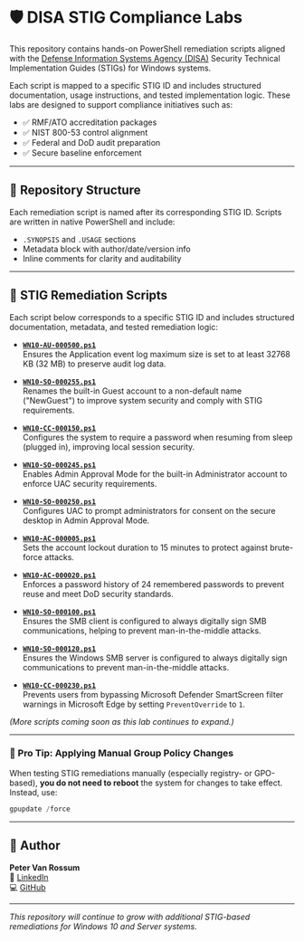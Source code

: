 # 🛡️ DISA STIG Compliance Labs

This repository contains hands-on PowerShell remediation scripts aligned with the [Defense Information Systems Agency (DISA)](https://public.cyber.mil/stigs/) Security Technical Implementation Guides (STIGs) for Windows systems.

Each script is mapped to a specific STIG ID and includes structured documentation, usage instructions, and tested implementation logic. These labs are designed to support compliance initiatives such as:

- ✅ RMF/ATO accreditation packages
- ✅ NIST 800-53 control alignment
- ✅ Federal and DoD audit preparation
- ✅ Secure baseline enforcement

---

## 📂 Repository Structure

Each remediation script is named after its corresponding STIG ID. Scripts are written in native PowerShell and include:

- `.SYNOPSIS` and `.USAGE` sections
- Metadata block with author/date/version info
- Inline comments for clarity and auditability

---

## 📜 STIG Remediation Scripts

Each script below corresponds to a specific STIG ID and includes structured documentation, metadata, and tested remediation logic:

- **[`WN10-AU-000500.ps1`](./WN10-AU-000500.ps1)**  
  Ensures the Application event log maximum size is set to at least 32768 KB (32 MB) to preserve audit log data.

- **[`WN10-SO-000255.ps1`](./WN10-SO-000255.ps1)**  
  Renames the built-in Guest account to a non-default name ("NewGuest") to improve system security and comply with STIG requirements.

- **[`WN10-CC-000150.ps1`](./WN10-CC-000150.ps1)**  
  Configures the system to require a password when resuming from sleep (plugged in), improving local session security.

- **[`WN10-SO-000245.ps1`](./WN10-SO-000245.ps1)**  
  Enables Admin Approval Mode for the built-in Administrator account to enforce UAC security requirements.

- **[`WN10-SO-000250.ps1`](./WN10-SO-000250.ps1)**  
  Configures UAC to prompt administrators for consent on the secure desktop in Admin Approval Mode.

- **[`WN10-AC-000005.ps1`](./WN10-AC-000005.ps1)**  
  Sets the account lockout duration to 15 minutes to protect against brute-force attacks.

- **[`WN10-AC-000020.ps1`](./WN10-AC-000020.ps1)**  
  Enforces a password history of 24 remembered passwords to prevent reuse and meet DoD security standards.

- **[`WN10-SO-000100.ps1`](./WN10-SO-000100.ps1)**  
  Ensures the SMB client is configured to always digitally sign SMB communications, helping to prevent man-in-the-middle attacks.

- **[`WN10-SO-000120.ps1`](./WN10-SO-000120.ps1)**  
  Ensures the Windows SMB server is configured to always digitally sign communications to prevent man-in-the-middle attacks.

- **[`WN10-CC-000230.ps1`](./WN10-CC-000230.ps1)**  
  Prevents users from bypassing Microsoft Defender SmartScreen filter warnings in Microsoft Edge by setting `PreventOverride` to `1`.

*(More scripts coming soon as this lab continues to expand.)*

---

### 🧠 Pro Tip: Applying Manual Group Policy Changes

When testing STIG remediations manually (especially registry- or GPO-based), **you do not need to reboot** the system for changes to take effect. Instead, use:

```powershell
gpupdate /force
```

---

## 📌 Author

**Peter Van Rossum**  
🔗 [LinkedIn](https://www.linkedin.com/in/vanr)  
💻 [GitHub](https://github.com/SecOpsPete)

---

_This repository will continue to grow with additional STIG-based remediations for Windows 10 and Server systems._

